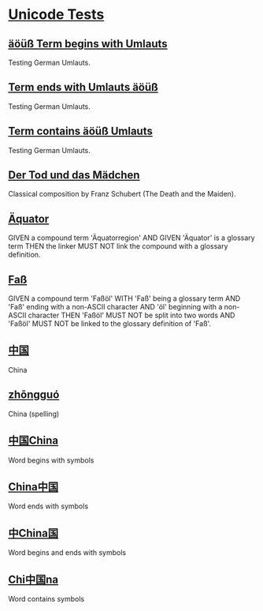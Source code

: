 # [Unicode Tests](#unicode-tests)

<!-- =========== DE ============= -->

## [äöüß Term begins with Umlauts](#äöüß-term-begins-with-umlauts)

Testing German Umlauts.

## [Term ends with Umlauts äöüß](#term-ends-with-umlauts-äöüß)

Testing German Umlauts.

## [Term contains äöüß Umlauts](#term-contains-äöüß-umlauts)

Testing German Umlauts.

## [Der Tod und das Mädchen](#der-tod-und-das-mädchen)

Classical composition by Franz Schubert (The Death and the Maiden).

## [Äquator](#äquator)

GIVEN a compound term 'Äquatorregion' AND GIVEN 'Äquator' is a glossary term
THEN the linker MUST NOT link the compound with a glossary definition.

## [Faß](#faß)

GIVEN a compound term 'Faßöl'
WITH 'Faß' being a glossary term
 AND 'Faß' ending with a non-ASCII character
 AND 'öl' beginning with a non-ASCII character
THEN 'Faßöl' MUST NOT be split into two words
AND 'Faßöl' MUST NOT be linked to the glossary definition of 'Faß'.

<!-- =========== ZH ============= -->

## [中国](#中国)

China

## [zhōngguó](#zhōngguó)

China (spelling)

## [中国China](#中国china)

Word begins with symbols

## [China中国](#china中国)

Word ends with symbols

## [中China国](#中china国)

Word begins and ends with symbols

## [Chi中国na](#chi中国na)

Word contains symbols
